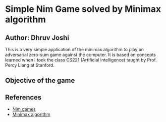 # Simple Nim Game solved by Minimax algorithm
## Author: Dhruv Joshi

This is a very simple application of the minimax algorithm to play an adversarial zero-sum game against the computer. It is based on concepts learned when I took the class CS221 (Artificial Intelligence) taught by Prof. Percy Liang at Stanford.

## Objective of the game

## References
* [Nim games](https://en.wikipedia.org/wiki/Nim)
* [Minimax algorithm](https://en.wikipedia.org/wiki/Minimax#Minimax_algorithm_with_alternate_moves)